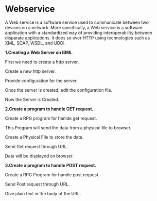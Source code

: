 # Webservice
A Web service is a software service used to communicate between two devices on a network.
More specifically, a Web service is a software application with a standardized way of providing interoperability between disparate applications. It does so over HTTP using technologies such as XML, SOAP, WSDL, and UDDI.

**1.Creating a Web Server on IBMi.**

First we need to create a http server.

Create a new http server.

Provide configuration for the server.

Once the server is created, edit the configuration file.

Now the Server is Created.

**2.Create a program to handle GET request.**

Create a RPG program for hanlde get request.

This Program will send the data from a physical file to browser.

Create a Physical File to store the data.

Send Get request through URL.

Data will be displayed on browser.

**3.Create a program to handle POST request.**

Create a RPG Program for handle post request.

Send Post request through URL.

Give plain text in the body of the URL.
